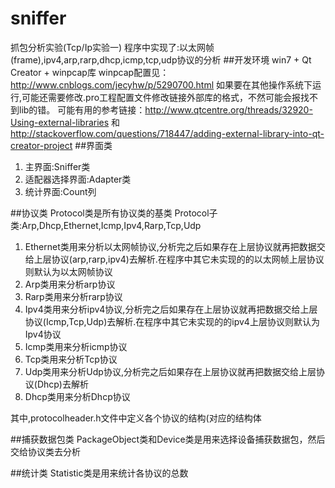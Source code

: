 # sniffer
抓包分析实验(Tcp/Ip实验一)
程序中实现了:以太网帧(frame),ipv4,arp,rarp,dhcp,icmp,tcp,udp协议的分析
##开发环境
win7 + Qt Creator + winpcap库
winpcap配置见：http://www.cnblogs.com/jecyhw/p/5290700.html
如果要在其他操作系统下运行,可能还需要修改.pro工程配置文件修改链接外部库的格式，不然可能会报找不到lib的错。
可能有用的参考链接：http://www.qtcentre.org/threads/32920-Using-external-libraries 和 http://stackoverflow.com/questions/718447/adding-external-library-into-qt-creator-project
##界面类
1. 主界面:Sniffer类
2. 适配器选择界面:Adapter类
3. 统计界面:Count列

##协议类
Protocol类是所有协议类的基类
Protocol子类:Arp,Dhcp,Ethernet,Icmp,Ipv4,Rarp,Tcp,Udp

1. Ethernet类用来分析以太网帧协议,分析完之后如果存在上层协议就再把数据交给上层协议(arp,rarp,ipv4)去解析.在程序中其它未实现的的以太网帧上层协议则默认为以太网帧协议
2. Arp类用来分析arp协议
3. Rarp类用来分析rarp协议
4. Ipv4类用来分析ipv4协议,分析完之后如果存在上层协议就再把数据交给上层协议(Icmp,Tcp,Udp)去解析.在程序中其它未实现的的ipv4上层协议则默认为Ipv4协议
5. Icmp类用来分析icmp协议
6. Tcp类用来分析Tcp协议
7. Udp类用来分析Udp协议,分析完之后如果存在上层协议就再把数据交给上层协议(Dhcp)去解析
8. Dhcp类用来分析Dhcp协议

其中,protocolheader.h文件中定义各个协议的结构(对应的结构体

##捕获数据包类
PackageObject类和Device类是用来选择设备捕获数据包，然后交给协议类去分析

##统计类
Statistic类是用来统计各协议的总数
